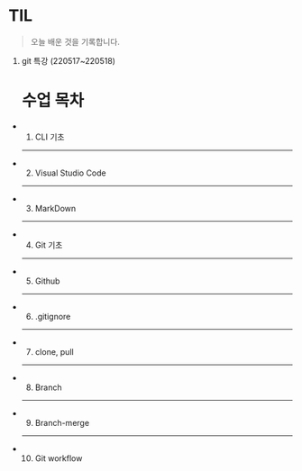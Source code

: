 # TIL

> 오늘 배운 것을 기록합니다.

1. git 특강 (220517~220518)

   # 수업 목차

- 1.  CLI 기초
  ***
- 2.  Visual Studio Code
  ***
- 3.  MarkDown
  ***
- 4.  Git 기초
  ***
- 5.  Github
  ***
- 6.  .gitignore
  ***
- 7.  clone, pull
  ***
- 8.  Branch
  ***
- 9.  Branch-merge
  ***
- 10. Git workflow
